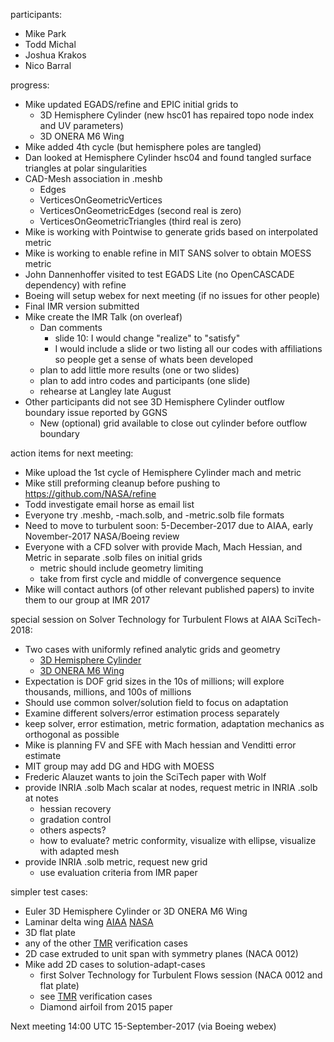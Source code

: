 participants:
 - Mike Park
 - Todd Michal
 - Joshua Krakos
 - Nico Barral

progress:
- Mike updated EGADS/refine and EPIC initial grids to
  - 3D Hemisphere Cylinder (new hsc01 has repaired topo node index and UV parameters)
  - 3D ONERA M6 Wing
- Mike added 4th cycle (but hemisphere poles are tangled)
- Dan looked at Hemisphere Cylinder hsc04 and found tangled surface triangles at polar singularities
- CAD-Mesh association in .meshb
  - Edges
  - VerticesOnGeometricVertices
  - VerticesOnGeometricEdges (second real is zero)
  - VerticesOnGeometricTriangles (third real is zero)
- Mike is working with Pointwise to generate grids based on interpolated metric
- Mike is working to enable refine in MIT SANS solver to obtain MOESS metric
- John Dannenhoffer visited to test EGADS Lite (no OpenCASCADE dependency) with refine
- Boeing will setup webex for next meeting (if no issues for other people)
- Final IMR version submitted
- Mike create the IMR Talk (on overleaf)
  - Dan comments
    - slide 10: I would change "realize" to "satisfy"
    - I would include a slide or two listing all our codes with affiliations so people get a sense of whats been developed
  - plan to add little more results (one or two slides)
  - plan to add intro codes and participants (one slide)
  - rehearse at Langley late August
- Other participants did not see 3D Hemisphere Cylinder outflow boundary issue reported by GGNS
  - New (optional) grid available to close out cylinder before outflow boundary

action items for next meeting:
- Mike upload the 1st cycle of Hemisphere Cylinder mach and metric
- Mike still preforming cleanup before pushing to https://github.com/NASA/refine
- Todd investigate email horse as email list
- Everyone try .meshb, -mach.solb, and -metric.solb file formats
- Need to move to turbulent soon: 5-December-2017 due to AIAA, early November-2017 NASA/Boeing review
- Everyone with a CFD solver with provide Mach, Mach Hessian, and Metric in separate .solb files on initial grids
  - metric should include geometry limiting
  - take from first cycle and middle of convergence sequence
- Mike will contact authors (of other relevant published papers) to invite them to our group at IMR 2017

special session on Solver Technology for Turbulent Flows at AIAA SciTech-2018:
- Two cases with uniformly refined analytic grids and geometry
  - [3D Hemisphere Cylinder](https://turbmodels.larc.nasa.gov/hc3dnumericspart2_val.html)
  - [3D ONERA M6 Wing](https://turbmodels.larc.nasa.gov/onerawingnumerics_val.html)
- Expectation is DOF grid sizes in the 10s of millions; will explore thousands, millions, and 100s of millions
- Should use common solver/solution field to focus on adaptation 
- Examine different solvers/error estimation process separately
- keep solver, error estimation, metric formation, adaptation mechanics as orthogonal as possible
- Mike is planning FV and SFE with Mach hessian and Venditti error estimate
- MIT group may add DG and HDG with MOESS
- Frederic Alauzet wants to join the SciTech paper with Wolf
- provide INRIA .solb Mach scalar at nodes, request metric in INRIA .solb at notes
  - hessian recovery
  - gradation control
  - others aspects?
  - how to evaluate? metric conformity, visualize with ellipse, visualize with adapted mesh
- provide INRIA .solb metric, request new grid
  - use evaluation criteria from IMR paper

simpler test cases:
- Euler 3D Hemisphere Cylinder or 3D ONERA M6 Wing
- Laminar delta wing [AIAA](http://dx.doi.org/10.2514/6.2015-2292) [NASA](http://ntrs.nasa.gov/search.jsp?R=20160006030)
- 3D flat plate
- any of the other [TMR](https://turbmodels.larc.nasa.gov/) verification cases
- 2D case extruded to unit span with symmetry planes (NACA 0012)
- Mike add 2D cases to solution-adapt-cases
  - first Solver Technology for Turbulent Flows session (NACA 0012 and flat plate)
  - see [TMR](https://turbmodels.larc.nasa.gov/) verification cases
  - Diamond airfoil from 2015 paper

Next meeting 14:00 UTC 15-September-2017 (via Boeing webex)

